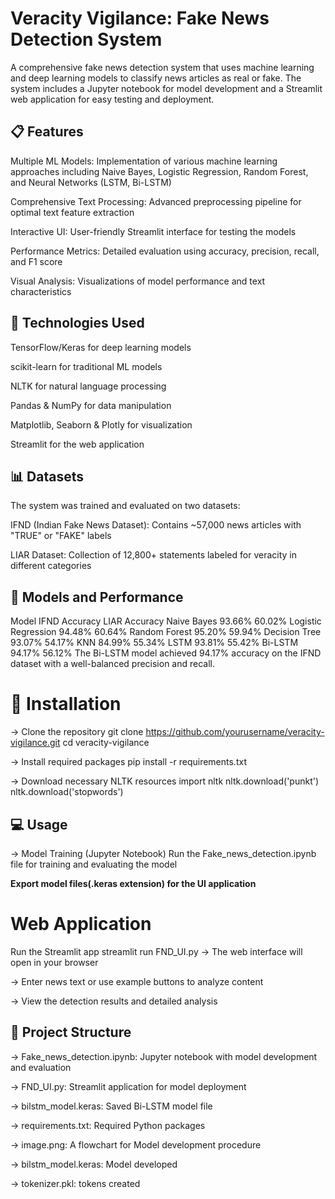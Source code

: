 # Veracity Vigilance: Fake News Detection System
A comprehensive fake news detection system that uses machine learning and deep learning models to classify news articles as real or fake. The system includes a Jupyter notebook for model development and a Streamlit web application for easy testing and deployment.

## 📋 Features
Multiple ML Models: Implementation of various machine learning approaches including Naive Bayes, Logistic Regression, Random Forest, and Neural Networks (LSTM, Bi-LSTM)

Comprehensive Text Processing: Advanced preprocessing pipeline for optimal text feature extraction

Interactive UI: User-friendly Streamlit interface for testing the models

Performance Metrics: Detailed evaluation using accuracy, precision, recall, and F1 score

Visual Analysis: Visualizations of model performance and text characteristics

## 🔧 Technologies Used
TensorFlow/Keras for deep learning models

scikit-learn for traditional ML models

NLTK for natural language processing

Pandas & NumPy for data manipulation

Matplotlib, Seaborn & Plotly for visualization

Streamlit for the web application

## 📊 Datasets
The system was trained and evaluated on two datasets:

IFND (Indian Fake News Dataset): Contains ~57,000 news articles with "TRUE" or "FAKE" labels

LIAR Dataset: Collection of 12,800+ statements labeled for veracity in different categories

## 🤖 Models and Performance
Model	IFND Accuracy	LIAR Accuracy
Naive Bayes	93.66%	60.02%
Logistic Regression	94.48%	60.64%
Random Forest	95.20%	59.94%
Decision Tree	93.07%	54.17%
KNN	84.99%	55.34%
LSTM	93.81%	55.42%
Bi-LSTM	94.17%	56.12%
The Bi-LSTM model achieved 94.17% accuracy on the IFND dataset with a well-balanced precision and recall.

# 🚀 Installation
-> Clone the repository
git clone https://github.com/yourusername/veracity-vigilance.git
cd veracity-vigilance

-> Install required packages
pip install -r requirements.txt

-> Download necessary NLTK resources
import nltk
nltk.download('punkt')
nltk.download('stopwords')

## 💻 Usage
-> Model Training (Jupyter Notebook)
Run the Fake_news_detection.ipynb file for training and evaluating the model

**Export model files(.keras extension) for the UI application**

# Web Application
Run the Streamlit app
streamlit run FND_UI.py
-> The web interface will open in your browser

-> Enter news text or use example buttons to analyze content

-> View the detection results and detailed analysis

## 📁 Project Structure
-> Fake_news_detection.ipynb: Jupyter notebook with model development and evaluation

-> FND_UI.py: Streamlit application for model deployment

-> bilstm_model.keras: Saved Bi-LSTM model file

-> requirements.txt: Required Python packages

-> image.png: A flowchart for Model development procedure

-> bilstm_model.keras: Model developed

-> tokenizer.pkl: tokens created
